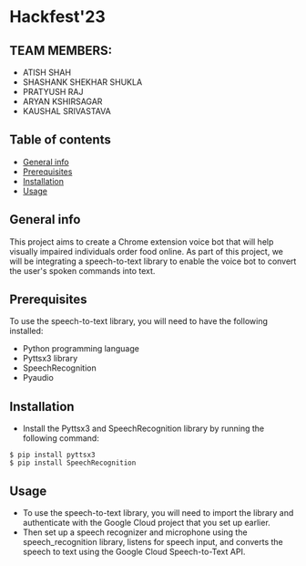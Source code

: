 # Hackfest'23

## TEAM MEMBERS:
* ATISH SHAH
* SHASHANK SHEKHAR SHUKLA
* PRATYUSH RAJ
* ARYAN KSHIRSAGAR
* KAUSHAL  SRIVASTAVA 


## Table of contents
* [General info](#general-info)
* [Prerequisites](#prerequisites)
* [Installation](#installation)
* [Usage](#usage)

## General info
This project aims to create a Chrome extension voice bot that will help visually impaired individuals order food online. As part of this project, we will be integrating a speech-to-text library to enable the voice bot to convert the user's spoken commands into text.

## Prerequisites
To use the speech-to-text library, you will need to have the following installed:
* Python programming language
* Pyttsx3 library
* SpeechRecognition
* Pyaudio

## Installation
* Install the Pyttsx3 and SpeechRecognition library by running the following command:
```
$ pip install pyttsx3
$ pip install SpeechRecognition
```

## Usage
* To use the speech-to-text library, you will need to import the library and authenticate with the Google Cloud project that you set up earlier.
* Then set up a speech recognizer and microphone using the speech_recognition library, listens for speech input, and converts the speech to text using the Google Cloud Speech-to-Text API.
